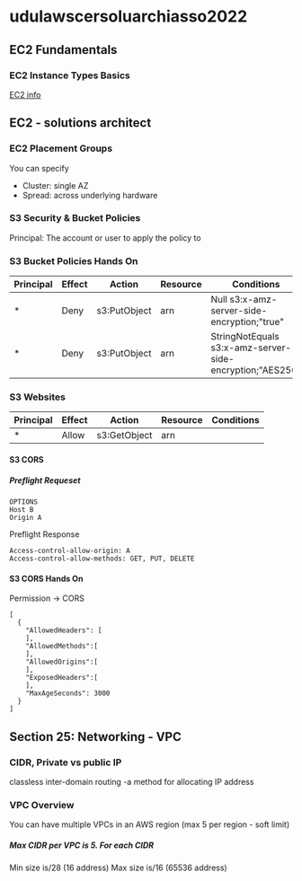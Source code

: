 # udulawscersoluarchiasso2022

## EC2 Fundamentals
### EC2 Instance Types Basics
[EC2 info](http://ec2instances.info)


## EC2 - solutions architect
### EC2 Placement Groups
You can specify
- Cluster: single AZ
- Spread: across underlying hardware

### S3 Security & Bucket Policies
Principal: The account or user to apply the policy to
### S3 Bucket Policies Hands On
|Principal|Effect|Action|Resource|Conditions|
|--|--|--|--|--|
|\*|Deny|s3:PutObject|arn| Null s3:x-amz-server-side-encryption;"true"|
|\*|Deny|s3:PutObject|arn| StringNotEquals s3:x-amz-server-side-encryption;"AES256"|

### S3 Websites
|Principal|Effect|Action|Resource|Conditions|
|--|--|--|--|--|
|\*|Allow|s3:GetObject|arn||



#### S3 CORS
##### Preflight Requeset
```
OPTIONS
Host B
Origin A
```
Preflight Response
```
Access-control-allow-origin: A
Access-control-allow-methods: GET, PUT, DELETE
```

#### S3 CORS Hands On
Permission -> CORS
```
[
  {
    "AllowedHeaders": [
    ],
    "AllowedMethods":[
    ],
    "AllowedOrigins":[
    ],
    "ExposedHeaders":[
    ],
    "MaxAgeSeconds": 3000
  }
]
```



## Section 25: Networking - VPC
### CIDR, Private vs public IP
classless inter-domain routing -a method for allocating IP address

### VPC Overview
You can have multiple VPCs in an AWS region (max 5 per region - soft limit)

##### Max CIDR per VPC is 5. For each CIDR
Min size is/28  (16 address)
Max size is/16  (65536 address)
